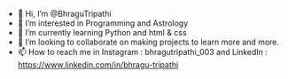- 👋 Hi, I’m @BhraguTripathi
- 👀 I’m interested in Programming and Astrology
- 🌱 I’m currently learning Python and html & css
- 💞️ I’m looking to collaborate on making projects to learn more and more.
- 📫 How to reach me in Instagram : bhragutripathi_003 and LinkedIn : https://www.linkedin.com/in/bhragu-tripathi

<!---
BhraguTripathi/BhraguTripathi is a ✨ special ✨ repository because its `README.md` (this file) appears on your GitHub profile.
You can click the Preview link to take a look at your changes.
--->
